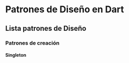 # Patrones de Diseño en Dart

## Lista patrones de Diseño

### Patrones de creación

#### Singleton

